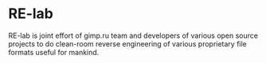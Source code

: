 # RE-lab

RE-lab is joint effort of gimp.ru team and developers of various open source projects to do clean-room reverse engineering of various proprietary file formats useful for mankind.
